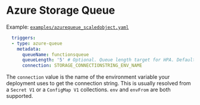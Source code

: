 # Azure Storage Queue
Example: [`examples/azurequeue_scaledobject.yaml`](./../../examples/azurequeue_scaledobject.yaml)

```yaml
  triggers:
  - type: azure-queue
    metadata:
      queueName: functionsqueue
      queueLength: '5' # Optional. Queue length target for HPA. Default: 5 messages
      connection: STORAGE_CONNECTIONSTRING_ENV_NAME
```

The `connection` value is the name of the environment variable your deployment uses to get the connection string. This is usually resolved from a `Secret V1` or a `ConfigMap V1` collections. `env` and `envFrom` are both supported.